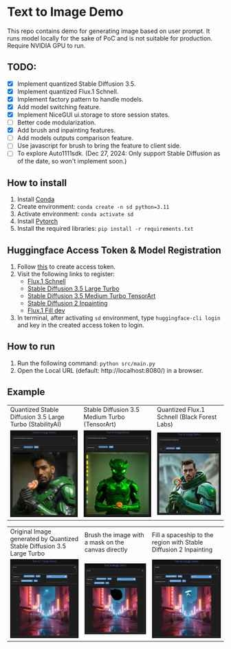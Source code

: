 # Text to Image Demo
This repo contains demo for generating image based on user prompt. It runs model locally for the sake of PoC and is not suitable for production. Require NVIDIA GPU to run.

## TODO:
- [x] Implement quantized Stable Diffusion 3.5.
- [x] Implement quantized Flux.1 Schnell.
- [x] Implement factory pattern to handle models.
- [x] Add model switching feature.
- [x] Implement NiceGUI ui.storage to store session states.
- [ ] Better code modularization.
- [x] Add brush and inpainting features.
- [ ] Add models outputs comparison feature.
- [ ] Use javascript for brush to bring the feature to client side.
- [ ] To explore Auto1111sdk. (Dec 27, 2024: Only support Stable Diffusion as of the date, so won't implement soon.)

## How to install
1. Install [Conda](https://docs.conda.io/projects/conda/en/latest/user-guide/install/index.html)
2. Create environment: `conda create -n sd python=3.11`
3. Activate environment: `conda activate sd`
4. Install [Pytorch](https://pytorch.org/get-started/locally/)
5. Install the required libraries: `pip install -r requirements.txt`

## Huggingface Access Token & Model Registration
1. Follow [this](https://huggingface.co/docs/hub/en/security-tokens) to create access token.
2. Visit the following links to register:
    - [Flux.1 Schnell](https://huggingface.co/black-forest-labs/FLUX.1-schnell)
    - [Stable Diffusion 3.5 Large Turbo](https://huggingface.co/stabilityai/stable-diffusion-3.5-large-turbo)
    - [Stable Diffusion 3.5 Medium Turbo TensorArt](https://huggingface.co/tensorart/stable-diffusion-3.5-medium-turbo)
    - [Stable Diffusion 2 Inpainting](https://huggingface.co/stabilityai/stable-diffusion-2-inpainting)
    - [Flux.1 Fill dev](https://huggingface.co/black-forest-labs/FLUX.1-Fill-dev)
3. In terminal, after activating `sd` environment, type `huggingface-cli login` and key in the created access token to login.

## How to run
1. Run the following command: `python src/main.py`
2. Open the Local URL (default: http://localhost:8080/) in a browser.

## Example
<table>
    <tr>
        <td>Quantized Stable Diffusion 3.5 Large Turbo (StabilityAI)</td>
        <td>Stable Diffusion 3.5 Medium Turbo (TensorArt)</td>
        <td>Quantized Flux.1 Schnell (Black Forest Labs)</td>
    </tr>
    <tr>
        <td><img src="./assets/sd3.5-sample1.png"></td>
        <td><img src="./assets/sd3.5art-sample1.png"></td>
        <td><img src="./assets/flux1-schnell-sample1.png"></td>
    </tf>
</table>

<table>
    <tr>
        <td>Original Image generated by Quantized Stable Diffusion 3.5 Large Turbo</td>
        <td>Brush the image with a mask on the canvas directly</td>
        <td>Fill a spaceship to the region with Stable Diffusion 2 Inpainting</td>
    </tr>
    <tr>
        <td><img src="./assets/original.png"></td>
        <td><img src="./assets/masked.png"></td>
        <td><img src="./assets/filled.png"></td>
    </tf>
</table>